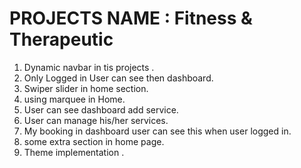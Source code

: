 # PROJECTS NAME : Fitness & Therapeutic 

1. Dynamic navbar in tis projects .
2. Only Logged in User can see then dashboard.
3. Swiper slider in home section.
4. using marquee in Home.
5. User can see dashboard add service.
6. User can manage his/her services.
7. My booking in dashboard user can see this when user logged in.
8. some extra section in home page.
9. Theme implementation .